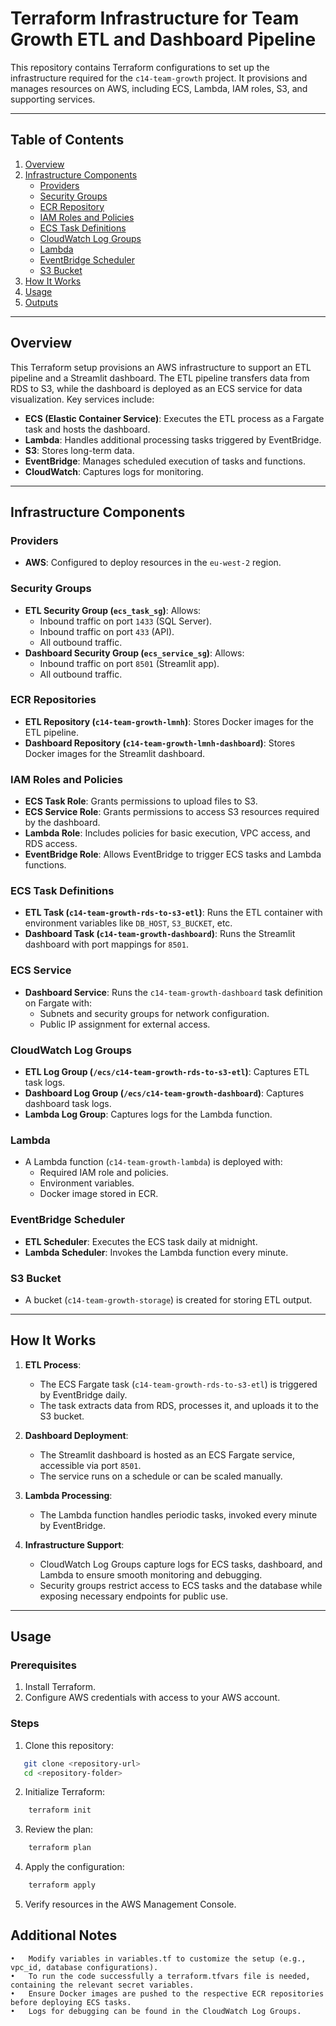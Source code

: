 # Terraform Infrastructure for Team Growth ETL and Dashboard Pipeline

This repository contains Terraform configurations to set up the infrastructure required for the `c14-team-growth` project. It provisions and manages resources on AWS, including ECS, Lambda, IAM roles, S3, and supporting services.

---

## Table of Contents

1. [Overview](#overview)
2. [Infrastructure Components](#infrastructure-components)
   - [Providers](#providers)
   - [Security Groups](#security-groups)
   - [ECR Repository](#ecr-repository)
   - [IAM Roles and Policies](#iam-roles-and-policies)
   - [ECS Task Definitions](#ecs-task-definitions)
   - [CloudWatch Log Groups](#cloudwatch-log-groups)
   - [Lambda](#lambda)
   - [EventBridge Scheduler](#eventbridge-scheduler)
   - [S3 Bucket](#s3-bucket)
3. [How It Works](#how-it-works)
4. [Usage](#usage)
5. [Outputs](#outputs)

---

## Overview

This Terraform setup provisions an AWS infrastructure to support an ETL pipeline and a Streamlit dashboard. The ETL pipeline transfers data from RDS to S3, while the dashboard is deployed as an ECS service for data visualization. Key services include:

- **ECS (Elastic Container Service)**: Executes the ETL process as a Fargate task and hosts the dashboard.
- **Lambda**: Handles additional processing tasks triggered by EventBridge.
- **S3**: Stores long-term data.
- **EventBridge**: Manages scheduled execution of tasks and functions.
- **CloudWatch**: Captures logs for monitoring.

---

## Infrastructure Components

### Providers
- **AWS**: Configured to deploy resources in the `eu-west-2` region.

### Security Groups
- **ETL Security Group (`ecs_task_sg`)**: Allows:
  - Inbound traffic on port `1433` (SQL Server).
  - Inbound traffic on port `433` (API).
  - All outbound traffic.
- **Dashboard Security Group (`ecs_service_sg`)**: Allows:
  - Inbound traffic on port `8501` (Streamlit app).
  - All outbound traffic.

### ECR Repositories
- **ETL Repository (`c14-team-growth-lmnh`)**: Stores Docker images for the ETL pipeline.
- **Dashboard Repository (`c14-team-growth-lmnh-dashboard`)**: Stores Docker images for the Streamlit dashboard.

### IAM Roles and Policies
- **ECS Task Role**: Grants permissions to upload files to S3.
- **ECS Service Role**: Grants permissions to access S3 resources required by the dashboard.
- **Lambda Role**: Includes policies for basic execution, VPC access, and RDS access.
- **EventBridge Role**: Allows EventBridge to trigger ECS tasks and Lambda functions.

### ECS Task Definitions
- **ETL Task (`c14-team-growth-rds-to-s3-etl`)**: Runs the ETL container with environment variables like `DB_HOST`, `S3_BUCKET`, etc.
- **Dashboard Task (`c14-team-growth-dashboard`)**: Runs the Streamlit dashboard with port mappings for `8501`.

### ECS Service
- **Dashboard Service**: Runs the `c14-team-growth-dashboard` task definition on Fargate with:
  - Subnets and security groups for network configuration.
  - Public IP assignment for external access.

### CloudWatch Log Groups
- **ETL Log Group (`/ecs/c14-team-growth-rds-to-s3-etl`)**: Captures ETL task logs.
- **Dashboard Log Group (`/ecs/c14-team-growth-dashboard`)**: Captures dashboard task logs.
- **Lambda Log Group**: Captures logs for the Lambda function.

### Lambda
- A Lambda function (`c14-team-growth-lambda`) is deployed with:
  - Required IAM role and policies.
  - Environment variables.
  - Docker image stored in ECR.

### EventBridge Scheduler
- **ETL Scheduler**: Executes the ECS task daily at midnight.
- **Lambda Scheduler**: Invokes the Lambda function every minute.

### S3 Bucket
- A bucket (`c14-team-growth-storage`) is created for storing ETL output.

---

## How It Works

1. **ETL Process**:
   - The ECS Fargate task (`c14-team-growth-rds-to-s3-etl`) is triggered by EventBridge daily.
   - The task extracts data from RDS, processes it, and uploads it to the S3 bucket.

2. **Dashboard Deployment**:
   - The Streamlit dashboard is hosted as an ECS Fargate service, accessible via port `8501`.
   - The service runs on a schedule or can be scaled manually.

3. **Lambda Processing**:
   - The Lambda function handles periodic tasks, invoked every minute by EventBridge.

4. **Infrastructure Support**:
   - CloudWatch Log Groups capture logs for ECS tasks, dashboard, and Lambda to ensure smooth monitoring and debugging.
   - Security groups restrict access to ECS tasks and the database while exposing necessary endpoints for public use.

---

## Usage

### Prerequisites

1. Install Terraform.
2. Configure AWS credentials with access to your AWS account.

### Steps

1. Clone this repository:
```bash
   git clone <repository-url>
   cd <repository-folder>
```

2. Initialize Terraform:
```bash
    terraform init
```

3.	Review the plan:  
```bash
    terraform plan
```  

4.	Apply the configuration:
```bash
    terraform apply
```

5.	Verify resources in the AWS Management Console.

## Additional Notes

	•	Modify variables in variables.tf to customize the setup (e.g., vpc_id, database configurations).
    •   To run the code successfully a terraform.tfvars file is needed, containing the relevant secret variables.
	•	Ensure Docker images are pushed to the respective ECR repositories before deploying ECS tasks.
	•	Logs for debugging can be found in the CloudWatch Log Groups.
